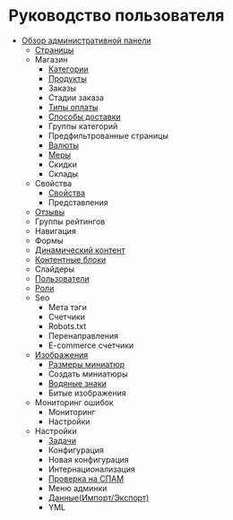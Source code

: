 # Руководство пользователя

- [Обзор административной панели](admin-panel-overview.md)
  - [Страницы](page.md)
  - Магазин
      - [Категории](category.md)
      - [Продукты](product.md)
      - Заказы
      - Стадии заказа
      - [Типы оплаты](payment-type.md)
      - [Способы доставки](shipping-option.md)
      - Группы категорий
      - Предфильтрованные страницы
      - [Валюты](currency.md)
      - [Меры](measure.md)
      - Скидки
      - Склады
  - Свойства
      - [Свойства](property.md)
      - Представления
  - [Отзывы](reviews.md)
  - Группы рейтингов
  - Навигация
  - Формы
  - [Динамический контент](dynamic-content.md)
  - [Контентные блоки](content-blocks.md)
  - Слайдеры
  - [Пользователи](user.md)
  - [Роли](rbac.md)
  - Seo
      - Мета тэги
      - Счетчики
      - Robots.txt
      - Перенаправления
      - E-commerce счетчики
  - [Изображения](image.md)
      - [Размеры миниатюр](image-thumbnail.md)
      - Создать миниатюры
      - [Водяные знаки](image-watermark.md)
      - Битые изображения
  - Мониторинг ошибок
      - Мониторинг
      - Настройки
  - Настройки
      - [Задачи](background-tasks.md)
      - Конфигурация
      - Новая конфигурация
      - Интернационализация
      - [Проверка на СПАМ](spam-checker.md)
      - Меню админки
      - [Данные(Импорт/Экспорт)](data.md)
      - YML